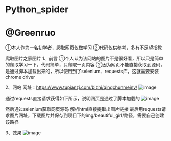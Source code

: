 # Python_spider
# @Greenruo
①本人作为一名初学者，爬取网页仅做学习
②代码仅供参考，多有不足望指教

爬取图片之家图片
1、前言
①个人认为该网站的图片不是很好看，所以只是简单的爬取学习一下，代码简单，只爬取一页内容
②因为网页不能直接获取到源码，是通过脚本加载出来的，所以使用到了selenium、requests库，这就需要安装chrome driver

2、网站
网址：https://www.tupianzj.com/bizhi/qingchunmeinv/
![image](https://user-images.githubusercontent.com/104408603/216752319-d96ebb4b-87bb-4144-8da6-e034af14e363.png)

通过requests直接请求获得如下所示，说明网页是通过了脚本加载的
![image](https://user-images.githubusercontent.com/104408603/216752300-2f7767a3-e021-4d6d-83dc-0928ecb24171.png)

然后通过selenium获取网页源码
解析html直接提取出图片链接
最后用requests请求图片网址，下载图片并保存到项目下的img/beautiful_girl/路径，需要自己创建该路径


3、效果
![image](https://user-images.githubusercontent.com/104408603/216752329-64621da0-59a7-45c4-b77d-fe649ace36fd.png)
